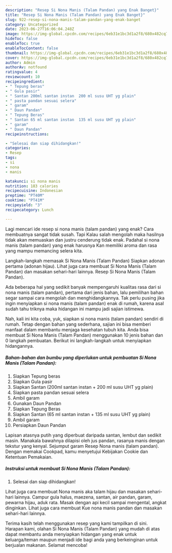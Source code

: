 ```yaml
---
description: "Resep Si Nona Manis (Talam Pandan) yang Enak Banget}"
title: "Resep Si Nona Manis (Talam Pandan) yang Enak Banget}"
slug: 922-resep-si-nona-manis-talam-pandan-yang-enak-banget
category: Uncategorized
date: 2023-06-27T16:06:04.248Z
image: https://img-global.cpcdn.com/recipes/6eb31e1bc3d1a2f8/680x482cq70/si-nona-manis-talam-pandan-foto-resep-utama.jpg
hideToc: false
enableToc: true
enableTocContent: false
thumbnail: https://img-global.cpcdn.com/recipes/6eb31e1bc3d1a2f8/680x482cq70/si-nona-manis-talam-pandan-foto-resep-utama.jpg
cover: https://img-global.cpcdn.com/recipes/6eb31e1bc3d1a2f8/680x482cq70/si-nona-manis-talam-pandan-foto-resep-utama.jpg
author: Admin
authorAv: notfound
ratingvalue: 4
reviewcount: 10
recipeingredient:
- " Tepung beras"
- " Gula pasir"
- " Santan 200ml santan instan  200 ml susu UHT yg plain"
- " pasta pandan sesuai selera"
- " garam"
- " Daun Pandan"
- " Tepung Beras"
- " Santan 65 ml santan instan  135 ml susu UHT yg plain"
- " garam"
- " Daun Pandan"
recipeinstructions:

- "Selesai dan siap dihidangkan!"
categories:
- Resep
tags:
- si
- nona
- manis

katakunci: si nona manis 
nutrition: 183 calories
recipecuisine: Indonesian
preptime: "PT40M"
cooktime: "PT41M"
recipeyield: "3"
recipecategory: Lunch

---
```



Lagi mencari ide resep si nona manis (talam pandan) yang enak? Cara membuatnya sangat tidak susah. Tapi Kalau salah mengolah maka hasilnya tidak akan memuaskan dan justru cenderung tidak enak. Padahal si nona manis (talam pandan) yang enak harusnya Kan memiliki aroma dan rasa yang mampu memancing selera kita.


Langkah-langkah memasak Si Nona Manis (Talam Pandan) Siapkan adonan pertama (adonan hijau). Lihat juga cara membuat Si Nona Manis (Talam Pandan) dan masakan sehari-hari lainnya. Resep Si Nona Manis (Talam Pandan).

Ada beberapa hal yang sedikit banyak mempengaruhi kualitas rasa dari si nona manis (talam pandan), pertama dari jenis bahan, lalu pemilihan bahan segar sampai cara mengolah dan menghidangkannya. Tak perlu pusing jika ingin menyiapkan si nona manis (talam pandan) enak di rumah, karena asal sudah tahu triknya maka hidangan ini mampu jadi sajian istimewa.


Nah, kali ini kita coba, yuk, siapkan si nona manis (talam pandan) sendiri di rumah. Tetap dengan bahan yang sederhana, sajian ini bisa memberi manfaat dalam membantu menjaga kesehatan tubuh kita. Anda bisa membuat Si Nona Manis (Talam Pandan) menggunakan 10 jenis bahan dan 0 langkah pembuatan. Berikut ini langkah-langkah untuk menyiapkan hidangannya.

<!--inarticleads1-->

##### Bahan-bahan dan bumbu yang diperlukan untuk pembuatan Si Nona Manis (Talam Pandan):

1. Siapkan  Tepung beras
1. Siapkan  Gula pasir
1. Siapkan  Santan (200ml santan instan + 200 ml susu UHT yg plain)
1. Siapkan  pasta pandan sesuai selera
1. Ambil  garam
1. Gunakan  Daun Pandan
1. Siapkan  Tepung Beras
1. Siapkan  Santan (65 ml santan instan + 135 ml susu UHT yg plain)
1. Ambil  garam
1. Persiapkan  Daun Pandan


Lapisan atasnya putih yang diperbuat daripada santan, lembut dan sedikit masin. Manakala bawahnya dilapisi oleh jus pandan, rasanya manis dengan tekstur yang kenyal. Sejumput garam Resep Nona manis (talam pandan). Dengan memakai Cookpad, kamu menyetujui Kebijakan Cookie dan Ketentuan Pemakaian. 

<!--inarticleads2-->

##### Instruksi untuk membuat Si Nona Manis (Talam Pandan):


1. Selesai dan siap dihidangkan!

Lihat juga cara membuat Nona manis aka talam hijau dan masakan sehari-hari lainnya. Campur gula halus, maezena, santan, air pandan, garam, pewarna hijau, aduk rata. Masak dengan api kecil sampai mengental, angkat dinginkan. Lihat juga cara membuat Kue nona manis pandan dan masakan sehari-hari lainnya. 

Terima kasih telah menggunakan resep yang kami tampilkan di sini. Harapan kami, olahan Si Nona Manis (Talam Pandan) yang mudah di atas dapat membantu anda menyiapkan hidangan yang enak untuk keluarga/teman maupun menjadi ide bagi anda yang berkeinginan untuk berjualan makanan. Selamat mencoba!
